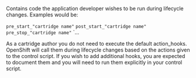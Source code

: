 Contains code the application developer wishes to be run during lifecycle changes. Examples would be:

`pre_start_"cartridge name"`
`post_start_"cartridge name"`
`pre_stop_"cartridge name"`
`...

As a cartridge author you do not need to execute the default action_hooks. OpenShift will call them during lifecycle changes based on the actions given to the control script. If you wish to add additional hooks, you are expected to document them and you will need to run them explicitly in your control script.